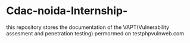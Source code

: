 # Cdac-noida-Internship-
this repository stores the documentation of the VAPT(Vulnerability assesment and penetration testing) permormed on testphpvulnweb.com 
